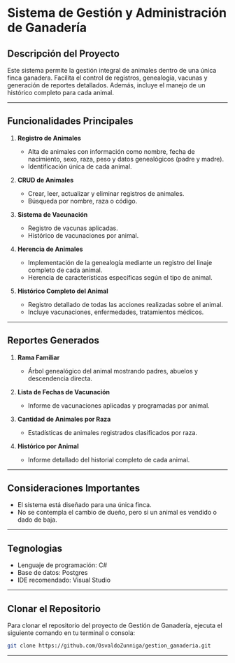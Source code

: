 # **Sistema de Gestión y Administración de Ganadería**

## **Descripción del Proyecto**
Este sistema permite la gestión integral de animales dentro de una única finca ganadera. Facilita el control de registros, genealogía, vacunas y generación de reportes detallados. Además, incluye el manejo de un histórico completo para cada animal.

---

## **Funcionalidades Principales**  

1. **Registro de Animales**  
   - Alta de animales con información como nombre, fecha de nacimiento, sexo, raza, peso y datos genealógicos (padre y madre).  
   - Identificación única de cada animal.

2. **CRUD de Animales**  
   - Crear, leer, actualizar y eliminar registros de animales.  
   - Búsqueda por nombre, raza o código.

3. **Sistema de Vacunación**  
   - Registro de vacunas aplicadas.  
   - Histórico de vacunaciones por animal.

4. **Herencia de Animales**  
   - Implementación de la genealogía mediante un registro del linaje completo de cada animal.  
   - Herencia de características específicas según el tipo de animal.

5. **Histórico Completo del Animal**  
   - Registro detallado de todas las acciones realizadas sobre el animal.  
   - Incluye vacunaciones, enfermedades, tratamientos médicos.

---

## **Reportes Generados**  

1. **Rama Familiar**  
   - Árbol genealógico del animal mostrando padres, abuelos y descendencia directa.

2. **Lista de Fechas de Vacunación**  
   - Informe de vacunaciones aplicadas y programadas por animal.

3. **Cantidad de Animales por Raza**  
   - Estadísticas de animales registrados clasificados por raza.

4. **Histórico por Animal**  
   - Informe detallado del historial completo de cada animal.

---

## **Consideraciones Importantes**  
- El sistema está diseñado para una única finca.
- No se contempla el cambio de dueño, pero si un animal es vendido o dado de baja.

---

## **Tegnologias**  
- Lenguaje de programación: C#
- Base de datos: Postgres
- IDE recomendado: Visual Studio

---

## **Clonar el Repositorio**

Para clonar el repositorio del proyecto de Gestión de Ganadería, ejecuta el siguiente comando en tu terminal o consola:

```bash
git clone https://github.com/OsvaldoZunniga/gestion_ganaderia.git
```


---
